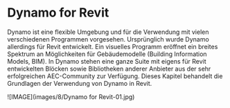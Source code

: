 # Dynamo for Revit

Dynamo ist eine flexible Umgebung und für die Verwendung mit vielen verschiedenen Programmen vorgesehen. Ursprünglich wurde Dynamo allerdings für Revit entwickelt. Ein visuelles Programm eröffnet ein breites Spektrum an Möglichkeiten für Gebäudemodelle (Building Information Models, BIM). In Dynamo stehen eine ganze Suite mit eigens für Revit entwickelten Blöcken sowie Bibliotheken anderer Anbieter aus der sehr erfolgreichen AEC-Community zur Verfügung. Dieses Kapitel behandelt die Grundlagen der Verwendung von Dynamo in Revit.

!\[IMAGE]\(images/8/Dynamo for Revit-01.jpg)

